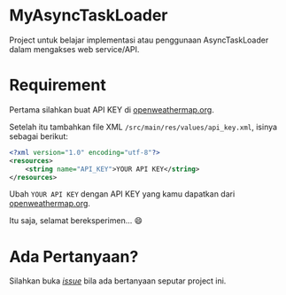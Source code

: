 # MyAsyncTaskLoader

Project untuk belajar implementasi atau penggunaan AsyncTaskLoader
dalam mengakses web service/API.

# Requirement

Pertama silahkan buat API KEY di [openweathermap.org](http://openweathermap.org).

Setelah itu tambahkan file XML `/src/main/res/values/api_key.xml`, isinya sebagai berikut:

```xml
<?xml version="1.0" encoding="utf-8"?>
<resources>
    <string name="API_KEY">YOUR API KEY</string>
</resources>
```

Ubah `YOUR API KEY` dengan API KEY yang kamu dapatkan dari [openweathermap.org](http://openweathermap.org).

Itu saja, selamat bereksperimen... :smile:

# Ada Pertanyaan?

Silahkan buka [_issue_](https://github.com/ardianta/MyAsyncTaskLoader/issues)
bila ada bertanyaan seputar project ini.